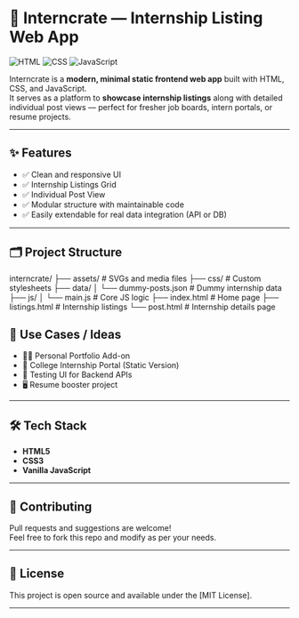 # 🚀 Interncrate — Internship Listing Web App

![HTML](https://img.shields.io/badge/HTML5-E34F26?style=for-the-badge&logo=html5&logoColor=white)
![CSS](https://img.shields.io/badge/CSS3-1572B6?style=for-the-badge&logo=css3&logoColor=white)
![JavaScript](https://img.shields.io/badge/JavaScript-F7DF1E?style=for-the-badge&logo=javascript&logoColor=black)

Interncrate is a **modern, minimal static frontend web app** built with HTML, CSS, and JavaScript.  
It serves as a platform to **showcase internship listings** along with detailed individual post views — perfect for fresher job boards, intern portals, or resume projects.

---

## ✨ Features

- ✅ Clean and responsive UI
- ✅ Internship Listings Grid
- ✅ Individual Post View
- ✅ Modular structure with maintainable code
- ✅ Easily extendable for real data integration (API or DB)

---

## 🗂️ Project Structure

interncrate/
├── assets/ # SVGs and media files
├── css/ # Custom stylesheets
├── data/
│ └── dummy-posts.json # Dummy internship data
├── js/
│ └── main.js # Core JS logic
├── index.html # Home page
├── listings.html # Internship listings
└── post.html # Internship details page

## 📌 Use Cases / Ideas

- 👨‍💼 Personal Portfolio Add-on  
- 🏫 College Internship Portal (Static Version)  
- 🧪 Testing UI for Backend APIs  
- 🖥️ Resume booster project

---

## 🛠️ Tech Stack

- **HTML5**
- **CSS3**
- **Vanilla JavaScript**


---

## 🤝 Contributing

Pull requests and suggestions are welcome!  
Feel free to fork this repo and modify as per your needs.

---

## 📄 License

This project is open source and available under the [MIT License].

---

